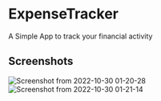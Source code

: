 # ExpenseTracker
A Simple App to track your financial activity

## Screenshots


![Screenshot from 2022-10-30 01-20-28](https://user-images.githubusercontent.com/97543666/198850235-d0b299ec-79d4-4836-9b54-903d3ebc42c9.png)
![Screenshot from 2022-10-30 01-21-14](https://user-images.githubusercontent.com/97543666/198850237-9b83a318-b7c9-46c9-8a7a-0e70fb331bf3.png)
